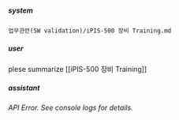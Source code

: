 ##### system
```sc-context
업무관련(SW validation)/iPIS-500 장비 Training.md
```

##### user
plese summarize [[iPIS-500 장비 Training]]

##### assistant
*API Error. See console logs for details.*